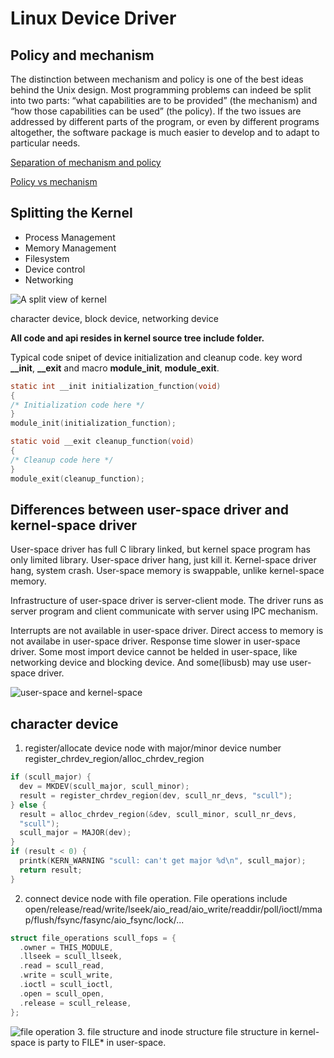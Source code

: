 # Linux Device Driver

## Policy and mechanism
The distinction between mechanism and policy is one of the best ideas behind the
Unix design. Most programming problems can indeed be split into two parts: “what
capabilities are to be provided” (the mechanism) and “how those capabilities can be
used” (the policy). If the two issues are addressed by different parts of the program,
or even by different programs altogether, the software package is much easier to
develop and to adapt to particular needs.

[Separation of mechanism and policy](https://en.wikipedia.org/wiki/Separation_of_mechanism_and_policy)

[Policy vs mechanism](https://sites.google.com/site/mylokesh/policyvsmechanism)

## Splitting the Kernel
* Process Management
* Memory Management
* Filesystem
* Device control
* Networking

![A split view of kernel](http://www.xml.com/ldd/chapter/book/figs/ldr2_0101.gif)

character device, block device, networking device


**All code and api resides in kernel source tree include folder.**

Typical code snipet of device initialization and cleanup code.
key word **__init**, **__exit** and macro **module_init**, **module_exit**.
```C
static int __init initialization_function(void)
{
/* Initialization code here */
}
module_init(initialization_function);

static void __exit cleanup_function(void)
{
/* Cleanup code here */
}
module_exit(cleanup_function);
```

## Differences between user-space driver and kernel-space driver
User-space driver has full C library linked, but kernel space program has only limited library.
User-space driver hang, just kill it. Kernel-space driver hang, system crash.
User-space memory is swappable, unlike kernel-space memory.

Infrastructure of user-space driver is server-client mode. The driver runs as server program and client communicate with server using IPC mechanism.

Interrupts are not available in user-space driver.
Direct access to memory is not availabe in user-space driver.
Response time slower in user-space driver.
Some most import device cannot be helded in user-space, like networking device and blocking device. And some(libusb) may use user-space driver.

![user-space and kernel-space](https://image.slidesharecdn.com/linux-kernel-development-22001/95/linux-kernel-development-26-728.jpg?cb=1170880820)

## character device
1. register/allocate device node with major/minor device number
register_chrdev_region/alloc_chrdev_region
```C
if (scull_major) {
  dev = MKDEV(scull_major, scull_minor);
  result = register_chrdev_region(dev, scull_nr_devs, "scull");
} else {
  result = alloc_chrdev_region(&dev, scull_minor, scull_nr_devs,
  "scull");
  scull_major = MAJOR(dev);
}
if (result < 0) {
  printk(KERN_WARNING "scull: can't get major %d\n", scull_major);
  return result;
}
```
2. connect device node with file operation.
File operations include open/release/read/write/lseek/aio_read/aio_write/readdir/poll/ioctl/mmap/flush/fsync/fasync/aio_fsync/lock/...
```C
struct file_operations scull_fops = {
  .owner = THIS_MODULE,
  .llseek = scull_llseek,
  .read = scull_read,
  .write = scull_write,
  .ioctl = scull_ioctl,
  .open = scull_open,
  .release = scull_release,
};
```
![file operation](http://www.srinivasbt.com/linux/drivers/image002.jpg)
3. file structure and inode structure
file structure in kernel-space is party to FILE* in user-space.
